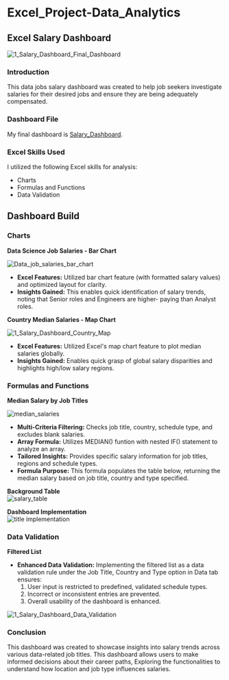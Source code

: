 # Excel_Project-Data_Analytics  
## Excel Salary Dashboard  
![1_Salary_Dashboard_Final_Dashboard](https://github.com/user-attachments/assets/a48f2ee0-c31f-4fc5-93a2-81c1e54b1fda)  
### Introduction  
This data jobs salary dashboard was created to help job seekers investigate salaries for their desired jobs and ensure they are being adequately compensated.  
### Dashboard File  
My final dashboard is [Salary_Dashboard](Project_1-Dashboard).  
### Excel Skills Used  
I utilized the following Excel skills for analysis:  

- Charts
- Formulas and Functions
- Data Validation

## Dashboard Build  
### Charts
**Data Science Job Salaries - Bar Chart**  

![Data_job_salaries_bar_chart](https://github.com/user-attachments/assets/33a8ac4b-accf-4a2d-b6aa-8b2ad98ae7d3)  
- **Excel Features:** Utilized bar chart feature (with formatted salary values) and optimized layout for clarity.
- **Insights Gained:** This enables quick identification of salary trends, noting that Senior roles and Engineers are higher- 
                       paying than Analyst roles.

**Country Median Salaries - Map Chart**   

![1_Salary_Dashboard_Country_Map](https://github.com/user-attachments/assets/b760b223-fb57-483e-8f38-fe0b9c5fbefc)  

- **Excel Features:** Utilized Excel's map chart feature to plot median salaries globally.
- **Insights Gained:** Enables quick grasp of global salary disparities and highlights high/low salary regions.

### Formulas and Functions  

**Median Salary by Job Titles**  

![median_salaries](https://github.com/user-attachments/assets/5aae826d-2f0c-4198-8345-e1edb5572138)  

- **Multi-Criteria Filtering:** Checks job title, country, schedule type, and excludes blank salaries.  
- **Array Formula:** Utilizes MEDIAN() funtion with nested IF() statement to analyze an array.
- **Tailored Insights:** Provides specific salary information for job titles, regions and schedule types.
- **Formula Purpose:** This formula populates the table below, returning the median salary based on job title, country and type specified.

**Background Table**  
![salary_table](https://github.com/user-attachments/assets/1b5ac614-34a8-4a45-b9bc-c5afc33b7013)  

**Dashboard Implementation**  
![title implementation](https://github.com/user-attachments/assets/d829979a-350c-4ba0-9673-aa40d6deb63f)  

### Data Validation  

**Filtered List**  

- **Enhanced Data Validation:** Implementing the filtered list as a data validation rule under the Job Title, Country and Type option in Data tab ensures:
  1. User input is restricted to predefined, validated schedule types.  
  2. Incorrect or inconsistent entries are prevented.  
  3. Overall usability of the dashboard is enhanced.
 
![1_Salary_Dashboard_Data_Validation](https://github.com/user-attachments/assets/819490bc-1a79-4a56-9245-8330111d8d84)  

### Conclusion  

This dashboard was created to showcase insights into salary trends across various data-related job titles. This dashboard allows users to make informed decisions about their career paths, Exploring the functionalities to understand how location and job type influences salaries.  









